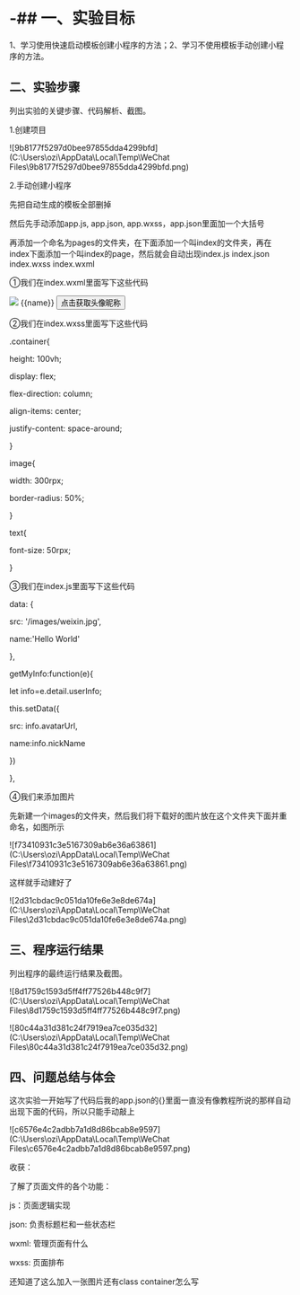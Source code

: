# -## **一、实验目标**

1、学习使用快速启动模板创建小程序的方法；2、学习不使用模板手动创建小程序的方法。



## 二、实验步骤

列出实验的关键步骤、代码解析、截图。

1.创建项目

![9b8177f5297d0bee97855dda4299bfd](C:\Users\ozi\AppData\Local\Temp\WeChat Files\9b8177f5297d0bee97855dda4299bfd.png)

2.手动创建小程序

先把自动生成的模板全部删掉

然后先手动添加app.js, app.json, app.wxss，app.json里面加一个大括号

再添加一个命名为pages的文件夹，在下面添加一个叫index的文件夹，再在index下面添加一个叫index的page，然后就会自动出现index.js   index.json  index.wxss  index.wxml

①我们在index.wxml里面写下这些代码

<view class='container'>
  <image src='{{src}}' mode='widthFix'></image>
  <text>{{name}}</text>
  <button open-type='getUserInfo' bindgetuserinfo='getMyInfo'\>
    点击获取头像昵称
  </button>
</view>

②我们在index.wxss里面写下这些代码

.container{

 height: 100vh;

 display: flex;

 flex-direction: column;

 align-items: center;

 justify-content: space-around;

}

image{

 width: 300rpx;

 border-radius: 50%;

}

text{

 font-size: 50rpx;

}

③我们在index.js里面写下这些代码

data: {

  src: '/images/weixin.jpg',

  name:'Hello World'

 },

 getMyInfo:function(e){

  let info=e.detail.userInfo;

  this.setData({

   src: info.avatarUrl,

   name:info.nickName

  })

 },

④我们来添加图片

先新建一个images的文件夹，然后我们将下载好的图片放在这个文件夹下面并重命名，如图所示

![f73410931c3e5167309ab6e36a63861](C:\Users\ozi\AppData\Local\Temp\WeChat Files\f73410931c3e5167309ab6e36a63861.png)

这样就手动建好了

![2d31cbdac9c051da10fe6e3e8de674a](C:\Users\ozi\AppData\Local\Temp\WeChat Files\2d31cbdac9c051da10fe6e3e8de674a.png)



## 三、程序运行结果

列出程序的最终运行结果及截图。

![8d1759c1593d5ff4ff77526b448c9f7](C:\Users\ozi\AppData\Local\Temp\WeChat Files\8d1759c1593d5ff4ff77526b448c9f7.png)

![80c44a31d381c24f7919ea7ce035d32](C:\Users\ozi\AppData\Local\Temp\WeChat Files\80c44a31d381c24f7919ea7ce035d32.png)



## 四、问题总结与体会

这次实验一开始写了代码后我的app.json的{}里面一直没有像教程所说的那样自动出现下面的代码，所以只能手动敲上

![c6576e4c2adbb7a1d8d86bcab8e9597](C:\Users\ozi\AppData\Local\Temp\WeChat Files\c6576e4c2adbb7a1d8d86bcab8e9597.png)

收获：

了解了页面文件的各个功能：

js：页面逻辑实现

json: 负责标题栏和一些状态栏

wxml: 管理页面有什么

wxss: 页面排布

还知道了这么加入一张图片还有class container怎么写

